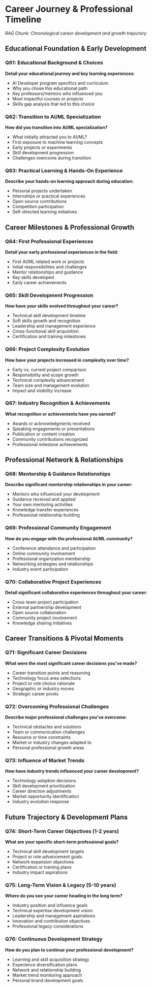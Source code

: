 # Career Journey & Professional Timeline
*RAG Chunk: Chronological career development and growth trajectory*

## Educational Foundation & Early Development

### Q61: Educational Background & Choices
**Detail your educational journey and key learning experiences:**
- AI Developer program specifics and curriculum
- Why you chose this educational path
- Key professors/mentors who influenced you
- Most impactful courses or projects
- Skills gap analysis that led to this choice

### Q62: Transition to AI/ML Specialization
**How did you transition into AI/ML specialization?**
- What initially attracted you to AI/ML?
- First exposure to machine learning concepts
- Early projects or experiments
- Skill development progression
- Challenges overcome during transition

### Q63: Practical Learning & Hands-On Experience
**Describe your hands-on learning approach during education:**
- Personal projects undertaken
- Internships or practical experiences
- Open source contributions
- Competition participation
- Self-directed learning initiatives

## Career Milestones & Professional Growth

### Q64: First Professional Experiences
**Detail your early professional experiences in the field:**
- First AI/ML related work or projects
- Initial responsibilities and challenges
- Mentor relationships and guidance
- Key skills developed
- Early career achievements

### Q65: Skill Development Progression
**How have your skills evolved throughout your career?**
- Technical skill development timeline
- Soft skills growth and recognition
- Leadership and management experience
- Cross-functional skill acquisition
- Certification and training milestones

### Q66: Project Complexity Evolution
**How have your projects increased in complexity over time?**
- Early vs. current project comparison
- Responsibility and scope growth
- Technical complexity advancement
- Team size and management evolution
- Impact and visibility increase

### Q67: Industry Recognition & Achievements
**What recognition or achievements have you earned?**
- Awards or acknowledgments received
- Speaking engagements or presentations
- Publication or content creation
- Community contributions recognized
- Professional milestone achievements

## Professional Network & Relationships

### Q68: Mentorship & Guidance Relationships
**Describe significant mentorship relationships in your career:**
- Mentors who influenced your development
- Guidance received and applied
- Your own mentoring activities
- Knowledge transfer experiences
- Professional relationship building

### Q69: Professional Community Engagement
**How do you engage with the professional AI/ML community?**
- Conference attendance and participation
- Online community involvement
- Professional organization membership
- Networking strategies and relationships
- Industry event participation

### Q70: Collaborative Project Experiences
**Detail significant collaborative experiences throughout your career:**
- Cross-team project participation
- External partnership development
- Open source collaboration
- Community project involvement
- Knowledge sharing initiatives

## Career Transitions & Pivotal Moments

### Q71: Significant Career Decisions
**What were the most significant career decisions you've made?**
- Career transition points and reasoning
- Technology focus area selections
- Project or role choice rationale
- Geographic or industry moves
- Strategic career pivots

### Q72: Overcoming Professional Challenges
**Describe major professional challenges you've overcome:**
- Technical obstacles and solutions
- Team or communication challenges
- Resource or time constraints
- Market or industry changes adapted to
- Personal professional growth areas

### Q73: Influence of Market Trends
**How have industry trends influenced your career development?**
- Technology adoption decisions
- Skill development prioritization
- Career direction adjustments
- Market opportunity identification
- Industry evolution response

## Future Trajectory & Development Plans

### Q74: Short-Term Career Objectives (1-2 years)
**What are your specific short-term professional goals?**
- Technical skill development targets
- Project or role advancement goals
- Network expansion objectives
- Certification or training plans
- Industry impact aspirations

### Q75: Long-Term Vision & Legacy (5-10 years)
**Where do you see your career heading in the long term?**
- Industry position and influence goals
- Technical expertise development vision
- Leadership and management aspirations
- Innovation and contribution objectives
- Professional legacy considerations

### Q76: Continuous Development Strategy
**How do you plan to continue your professional development?**
- Learning and skill acquisition strategy
- Experience diversification plans
- Network and relationship building
- Market trend monitoring approach
- Personal brand development goals